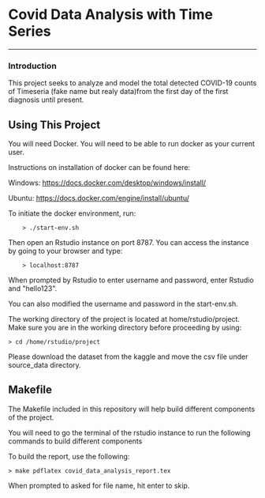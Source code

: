 Covid Data Analysis with Time Series
===================

-----------------------------

### Introduction
This project seeks to analyze and model the total detected COVID-19 counts of
Timeseria (fake name but realy data)from the first day of the first diagnosis
until present.



Using This Project
------------------
You will need Docker. You will need to be able to run docker as your current user.

Instructions on installation of docker can be found here:

Windows: https://docs.docker.com/desktop/windows/install/

Ubuntu: https://docs.docker.com/engine/install/ubuntu/


To initiate the docker environment, run:

		> ./start-env.sh

Then open an Rstudio instance on port 8787. You can access the instance by going
to your browser and type:

		> localhost:8787

When prompted by Rstudio to enter username and password, enter Rstudio and "hello123".

You can also modified the username and password in the start-env.sh.

The working directory of the project is located at home/rstudio/project. Make sure
you are in the working directory before proceeding by using:

	> cd /home/rstudio/project



Please download the dataset from the kaggle and move the csv file under source_data directory.


Makefile
--------
The Makefile included in this repository will help build different components
 of the project.

You will need to go the terminal of the rstudio instance to run the following commands
to build different components

To build the report, use the following:

	> make pdflatex covid_data_analysis_report.tex

When prompted to asked for file name, hit enter to skip.
